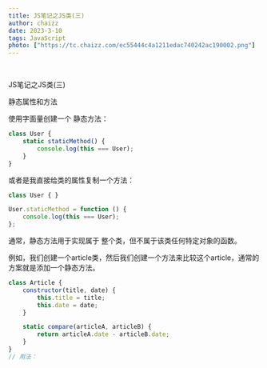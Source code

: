 ```yaml
---
title: JS笔记之JS类(三)
author: chaizz
date: 2023-3-10
tags: JavaScript
photo: ["https://tc.chaizz.com/ec55444c4a1211edac740242ac190002.png"]
---
```


​         

<!--more-->

JS笔记之JS类(三)

静态属性和方法

使用字面量创建一个 静态方法：

```js
class User {
    static staticMethod() {
        console.log(this === User);
    }
}
```

或者是我直接给类的属性复制一个方法：

```js
class User { }

User.staticMethod = function () {
    console.log(this === User);
};
```

通常，静态方法用于实现属于 整个类，但不属于该类任何特定对象的函数。

例如，我们创建一个article类，然后我们创建一个方法来比较这个article，通常的方案就是添加一个静态方法。

```js
class Article {
    constructor(title, date) {
        this.title = title;
        this.date = date;
    }

    static compare(articleA, articleB) {
        return articleA.date - articleB.date;
    }
}
// 用法：
```





















